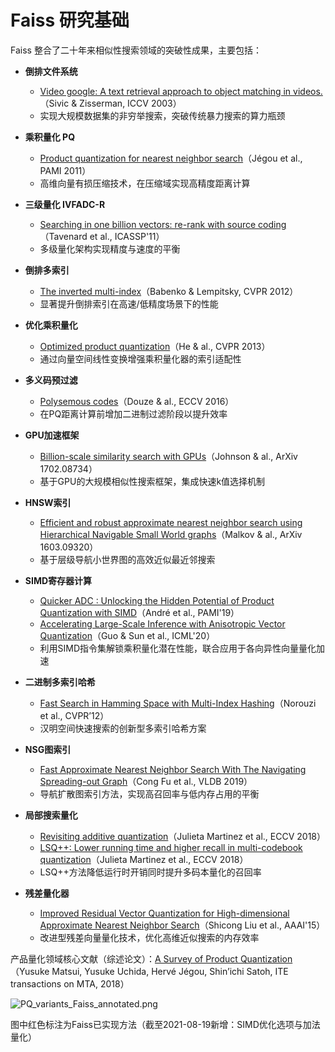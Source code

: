 # Faiss 研究基础

Faiss 整合了二十年来相似性搜索领域的突破性成果，主要包括：

* **倒排文件系统**
  * [Video google: A text retrieval approach to object matching in videos.](http://ieeexplore.ieee.org/abstract/document/1238663/)（Sivic & Zisserman, ICCV 2003）  
  * 实现大规模数据集的非穷举搜索，突破传统暴力搜索的算力瓶颈

* **乘积量化 PQ**
  * [Product quantization for nearest neighbor search](https://hal.inria.fr/inria-00514462v2/document)（Jégou et al., PAMI 2011）
  * 高维向量有损压缩技术，在压缩域实现高精度距离计算

* **三级量化 IVFADC-R** 
  * [Searching in one billion vectors: re-rank with source coding](https://arxiv.org/pdf/1102.3828)（Tavenard et al., ICASSP'11）
  * 多级量化架构实现精度与速度的平衡

* **倒排多索引**  
  * [The inverted multi-index](http://ieeexplore.ieee.org/abstract/document/6248038/)（Babenko & Lempitsky, CVPR 2012）
  * 显著提升倒排索引在高速/低精度场景下的性能

* **优化乘积量化** 
  * [Optimized product quantization](http://ieeexplore.ieee.org/abstract/document/6678503/)（He & al., CVPR 2013）
  * 通过向量空间线性变换增强乘积量化器的索引适配性

* **多义码预过滤**
  * [Polysemous codes](http://link.springer.com/chapter/10.1007/978-3-319-46475-6_48)（Douze & al., ECCV 2016）
  * 在PQ距离计算前增加二进制过滤阶段以提升效率

* **GPU加速框架**
  * [Billion-scale similarity search with GPUs](https://arxiv.org/abs/1702.08734)（Johnson & al., ArXiv 1702.08734）
  * 基于GPU的大规模相似性搜索框架，集成快速k值选择机制

* **HNSW索引**
  * [Efficient and robust approximate nearest neighbor search using Hierarchical Navigable Small World graphs](https://arxiv.org/abs/1603.09320)（Malkov & al., ArXiv 1603.09320）
  * 基于层级导航小世界图的高效近似最近邻搜索

* **SIMD寄存器计算**  
  * [Quicker ADC : Unlocking the Hidden Potential of Product Quantization with SIMD](https://arxiv.org/abs/1812.09162)（André et al., PAMI'19）
  * [Accelerating Large-Scale Inference with Anisotropic Vector Quantization](https://arxiv.org/abs/1908.10396)（Guo & Sun et al., ICML'20）
  * 利用SIMD指令集解锁乘积量化潜在性能，联合应用于各向异性向量量化加速

* **二进制多索引哈希**
  * [Fast Search in Hamming Space with Multi-Index Hashing](http://www.cs.toronto.edu/~norouzi/research/papers/multi_index_hashing.pdf)（Norouzi et al., CVPR’12）
  * 汉明空间快速搜索的创新型多索引哈希方案

* **NSG图索引**
  * [Fast Approximate Nearest Neighbor Search With The Navigating Spreading-out Graph](https://arxiv.org/abs/1707.00143)（Cong Fu et al., VLDB 2019）
  * 导航扩散图索引方法，实现高召回率与低内存占用的平衡

* **局部搜索量化**
  * [Revisiting additive quantization](https://drive.google.com/file/d/1dDuv6fQozLQFS2AJoNNFGTH499QIp_vO/view)（Julieta Martinez et al., ECCV 2018）
  * [LSQ++: Lower running time and higher recall in multi-codebook quantization](https://openaccess.thecvf.com/content_ECCV_2018/html/Julieta_Martinez_LSQ_lower_runtime_ECCV_2018_paper.html)（Julieta Martinez et al., ECCV 2018）
  * LSQ++方法降低运行时开销同时提升多码本量化的召回率

* **残差量化器**
  * [Improved Residual Vector Quantization for High-dimensional Approximate Nearest Neighbor Search](https://arxiv.org/abs/1509.05195)（Shicong Liu et al., AAAI'15）
  * 改进型残差向量量化技术，优化高维近似搜索的内存效率

产品量化领域核心文献（综述论文）：[A Survey of Product Quantization](https://www.jstage.jst.go.jp/article/mta/6/1/6_2/_pdf)（Yusuke Matsui, Yusuke Uchida, Hervé Jégou,
Shin’ichi Satoh, ITE transactions on MTA, 2018）

![PQ_variants_Faiss_annotated.png](https://raw.githubusercontent.com/wiki/facebookresearch/faiss/PQ_variants_Faiss_annotated.png)

图中红色标注为Faiss已实现方法（截至2021-08-19新增：SIMD优化选项与加法量化）
